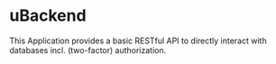 # uBackend
This Application provides a basic RESTful API to directly interact with databases incl. (two-factor) authorization.

